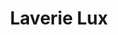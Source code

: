 ---
title: "Laverie Lux"
url: /orleans/laverie-lux-rue-du-faubourg-madeleine/
shop: blanchisserie
---
